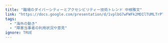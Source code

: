 ```yaml
---
title: "職場のダイバーシティーとアクセシビリティー技術トレンド 中根雅文"
link: "https://docs.google.com/presentation/d/1vplbG7wFWFk2MDIlTUMLTrPTfNyrL2TEGAXS1CflmH8/edit"
tags:
  - "海外の動き"
  - "障害当事者の利用状況や意見"
ignore: TRUE
---
```

